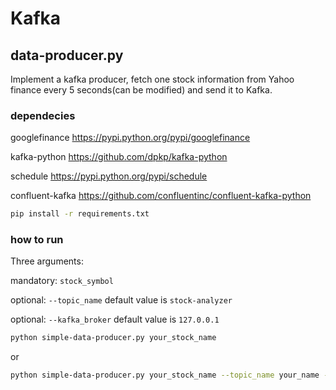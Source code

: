 # Kafka

## data-producer.py
Implement a kafka producer, fetch one stock information from Yahoo finance every 5 seconds(can be modified) 
and send it to Kafka.

### dependecies
googlefinance   https://pypi.python.org/pypi/googlefinance

kafka-python    https://github.com/dpkp/kafka-python

schedule        https://pypi.python.org/pypi/schedule

confluent-kafka https://github.com/confluentinc/confluent-kafka-python
```sh
pip install -r requirements.txt
```

### how to run
Three arguments:

mandatory:    `stock_symbol`

optional:     `--topic_name` default value is `stock-analyzer`

optional:     `--kafka_broker` default value is `127.0.0.1`

```sh
python simple-data-producer.py your_stock_name
```

or

```sh
python simple-data-producer.py your_stock_name --topic_name your_name --kafka_broker your_host_address
```
